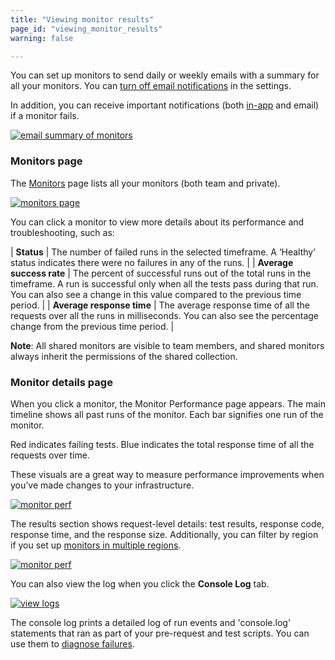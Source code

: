 ```yaml
---
title: "Viewing monitor results"
page_id: "viewing_monitor_results"
warning: false

---
```


You can set up monitors to send daily or weekly emails with a summary for all your monitors. You can [turn off email notifications](https://learning.postman.com/docs/postman/monitors/setting_up_monitor/) in the settings. 

In addition, you can receive important notifications (both [in-app](https://learning.postman.com/docs/postman/notifications) and email) if a monitor fails.

[![email summary of monitors](https://assets.postman.com/postman-docs/monitoring-email-results1.png)](https://assets.postman.com/postman-docs/monitoring-email-results1.png)

### Monitors page

The [Monitors](https://monitor.getpostman.com/) page lists all your monitors (both team and private). 

[![monitors page](https://assets.postman.com/postman-docs/monitoring-results-page.png)](https://assets.postman.com/postman-docs/monitoring-results-page.png)

You can click a monitor to view more details about its performance and troubleshooting, such as:

| **Status** | The number of failed runs in the selected timeframe. A ‘Healthy’ status indicates there were no failures in any of the runs. |
| **Average success rate** | The percent of successful runs out of the total runs in the timeframe. A run is successful only when all the tests pass during that run. You can also see a change in this value compared to the previous time period. |
| **Average response time** | The average response time of all the requests over all the runs in milliseconds. You can also see the percentage change from the previous time period. |

**Note**: All shared monitors are visible to team members, and shared monitors always inherit the permissions of the shared collection.

### Monitor details page

When you click a monitor, the Monitor Performance page appears. The main timeline shows all past runs of the monitor. Each bar signifies one run of the monitor. 

Red indicates failing tests. Blue indicates the total response time of all the requests over time. 

These visuals are a great way to measure performance improvements when you’ve made changes to your infrastructure.

[![monitor perf](https://assets.postman.com/postman-docs/monitor-perf-page.png)](https://assets.postman.com/postman-docs/monitor-perf-page.png)

The results section shows request-level details: test results, response code, response time, and the response size. Additionally, you can filter by region if you set up [monitors in multiple regions](https://learning.postman.com/docs/postman/monitors/intro_monitors/#monitoring-resources-in-multiple-regions).

[![monitor perf](https://assets.postman.com/postman-docs/monitor-results.png)](
https://assets.postman.com/postman-docs/monitor-results.png)

You can also view the log when you click the **Console Log** tab.

[![view logs](https://assets.postman.com/postman-docs/59042622.png)](https://assets.postman.com/postman-docs/59042622.png)

The console log prints a detailed log of run events and 'console.log' statements that ran as part of your pre-request and test scripts. You can use them to [diagnose failures](https://learning.postman.com/docs/postman/monitors/troubleshooting_monitors).
